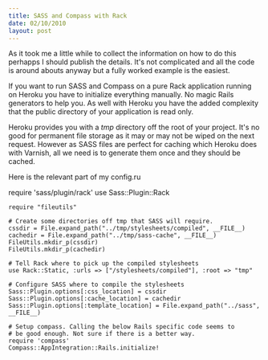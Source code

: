 ```yaml
--- 
title: SASS and Compass with Rack
date: 02/10/2010
layout: post
--- 
```


As it took me a little while to collect the information on how to do this perhapps
I should publish the details. It's not complicated and all the code is around abouts
anyway but a fully worked example is the easiest.

If you want to run SASS and Compass on a pure Rack application running on Heroku you
have to initialize everything manually. No magic Rails generators to help you. As
well with Heroku you have the added complexity that the public directory of your
application is read only. 

Heroku provides you with a *tmp* directory off the root of your project. It's no
good for permanent file storage as it may or may not be wiped on the next request.
However as SASS files are perfect for caching which Heroku does with Varnish, all
we need is to generate them once and they should be cached.

Here is the relevant part of my config.ru

require 'sass/plugin/rack'
use Sass::Plugin::Rack

    require "fileutils"

    # Create some directories off tmp that SASS will require.
    cssdir = File.expand_path("../tmp/stylesheets/compiled", __FILE__)
    cachedir = File.expand_path("../tmp/sass-cache", __FILE__)
    FileUtils.mkdir_p(cssdir)
    FileUtils.mkdir_p(cachedir)

    # Tell Rack where to pick up the compiled stylesheets
    use Rack::Static, :urls => ["/stylesheets/compiled"], :root => "tmp"

    # Configure SASS where to compile the stylesheets
    Sass::Plugin.options[:css_location] = cssdir
    Sass::Plugin.options[:cache_location] = cachedir
    Sass::Plugin.options[:template_location] = File.expand_path("../sass", __FILE__) 

    # Setup compass. Calling the below Rails specific code seems to
    # be good enough. Not sure if there is a better way.
    require 'compass'
    Compass::AppIntegration::Rails.initialize!


